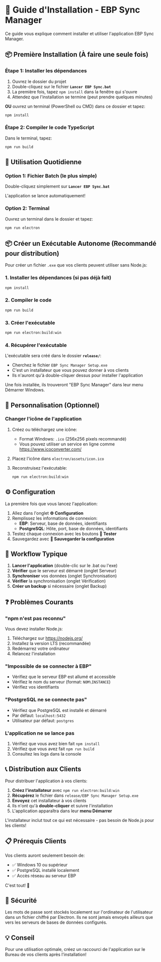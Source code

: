 # 🚀 Guide d'Installation - EBP Sync Manager

Ce guide vous explique comment installer et utiliser l'application EBP Sync Manager.

## 📦 Première Installation (À faire une seule fois)

### Étape 1: Installer les dépendances

1. Ouvrez le dossier du projet
2. Double-cliquez sur le fichier **`Lancer EBP Sync.bat`**
3. La première fois, tapez `npm install` dans la fenêtre qui s'ouvre
4. Attendez que l'installation se termine (peut prendre quelques minutes)

**OU** ouvrez un terminal (PowerShell ou CMD) dans ce dossier et tapez:
```bash
npm install
```

### Étape 2: Compiler le code TypeScript

Dans le terminal, tapez:
```bash
npm run build
```

## 🎯 Utilisation Quotidienne

### Option 1: Fichier Batch (le plus simple)

Double-cliquez simplement sur **`Lancer EBP Sync.bat`**

L'application se lance automatiquement!

### Option 2: Terminal

Ouvrez un terminal dans le dossier et tapez:
```bash
npm run electron
```

## 📦 Créer un Exécutable Autonome (Recommandé pour distribution)

Pour créer un fichier `.exe` que vos clients peuvent utiliser sans Node.js:

### 1. Installer les dépendances (si pas déjà fait)

```bash
npm install
```

### 2. Compiler le code

```bash
npm run build
```

### 3. Créer l'exécutable

```bash
npm run electron:build:win
```

### 4. Récupérer l'exécutable

L'exécutable sera créé dans le dossier **`release/`**:
- Cherchez le fichier `EBP Sync Manager Setup.exe`
- C'est un installateur que vous pouvez donner à vos clients
- Ils n'auront qu'à double-cliquer dessus pour installer l'application

Une fois installée, ils trouveront "EBP Sync Manager" dans leur menu Démarrer Windows.

## 🎨 Personnalisation (Optionnel)

### Changer l'icône de l'application

1. Créez ou téléchargez une icône:
   - Format Windows: `.ico` (256x256 pixels recommandé)
   - Vous pouvez utiliser un service en ligne comme https://www.icoconverter.com/

2. Placez l'icône dans `electron/assets/icon.ico`

3. Reconstruisez l'exécutable:
   ```bash
   npm run electron:build:win
   ```

## ⚙️ Configuration

La première fois que vous lancez l'application:

1. Allez dans l'onglet **⚙️ Configuration**
2. Remplissez les informations de connexion:
   - **EBP**: Serveur, base de données, identifiants
   - **PostgreSQL**: Hôte, port, base de données, identifiants
3. Testez chaque connexion avec les boutons **🔌 Tester**
4. Sauvegardez avec **💾 Sauvegarder la configuration**

## 🔄 Workflow Typique

1. **Lancer l'application** (double-clic sur le .bat ou l'exe)
2. **Vérifier** que le serveur est démarré (onglet Serveur)
3. **Synchroniser** vos données (onglet Synchronisation)
4. **Vérifier** la synchronisation (onglet Vérification)
5. **Créer un backup** si nécessaire (onglet Backup)

## ❓ Problèmes Courants

### "npm n'est pas reconnu"

Vous devez installer Node.js:
1. Téléchargez sur https://nodejs.org/
2. Installez la version LTS (recommandée)
3. Redémarrez votre ordinateur
4. Relancez l'installation

### "Impossible de se connecter à EBP"

- Vérifiez que le serveur EBP est allumé et accessible
- Vérifiez le nom du serveur (format: `NOM\INSTANCE`)
- Vérifiez vos identifiants

### "PostgreSQL ne se connecte pas"

- Vérifiez que PostgreSQL est installé et démarré
- Par défaut: `localhost:5432`
- Utilisateur par défaut: `postgres`

### L'application ne se lance pas

1. Vérifiez que vous avez bien fait `npm install`
2. Vérifiez que vous avez fait `npm run build`
3. Consultez les logs dans la console

## 📞 Distribution aux Clients

Pour distribuer l'application à vos clients:

1. **Créez l'installateur** avec `npm run electron:build:win`
2. **Récupérez** le fichier dans `release/EBP Sync Manager Setup.exe`
3. **Envoyez** cet installateur à vos clients
4. Ils n'ont qu'à **double-cliquer** et suivre l'installation
5. L'application apparaîtra dans leur **menu Démarrer**

L'installateur inclut tout ce qui est nécessaire - pas besoin de Node.js pour les clients!

## 📋 Prérequis Clients

Vos clients auront seulement besoin de:
- ✅ Windows 10 ou supérieur
- ✅ PostgreSQL installé localement
- ✅ Accès réseau au serveur EBP

C'est tout! 🎉

## 🔐 Sécurité

Les mots de passe sont stockés localement sur l'ordinateur de l'utilisateur dans un fichier chiffré par Electron. Ils ne sont jamais envoyés ailleurs que vers les serveurs de bases de données configurés.

## 💡 Conseil

Pour une utilisation optimale, créez un raccourci de l'application sur le Bureau de vos clients après l'installation!
